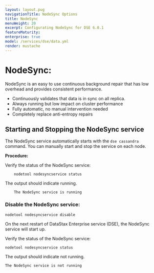 ```yaml
---
layout: layout.pug
navigationTitle: NodeSync Options
title: NodeSync
menuWeight: 20
excerpt: Configurating NodeSync for DSE 6.0.1
featureMaturity:
enterprise: true
model: /services/dse/data.yml
render: mustache
---
```


# NodeSync:
NodeSync is an easy to use continuous background repair that has low overhead and provides consistent performance.

 -  Continuously validates that data is in sync on all replica.
 -  Always running but low impact on cluster performance
 -  Fully automatic, no manual intervention needed
 -  Completely replace anti-entropy repairs


## Starting and Stopping the NodeSync service

 The NodeSync service automatically starts with the `dse cassandra` command. You can manually start and stop the service on each node.
 
 **Procedure:**

 Verify the status of the NodeSync service:

```
    nodetool nodesyncservice status
```

  The output should indicate running.
  
```
    The NodeSync service is running
```

### Disable the NodeSync service:

```
nodetool nodesyncservice disable
```

 On the next restart of DataStax Enterprise service (DSE), the NodeSync service will start up.


Verify the status of the NodeSync service:

```
nodetool nodesyncservice status
```

The output should indicate not running.

```
The NodeSync service is not running
```
